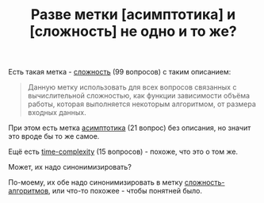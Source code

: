 ﻿---
title: "Разве метки [асимптотика] и [сложность] не одно и то же?"
se.owner.user_id: 507426
se.owner.display_name: "wchistow"
se.owner.link: "https://ru.meta.stackoverflow.com/users/507426/wchistow"
se.link: "https://ru.meta.stackoverflow.com/questions/12878/%d0%a0%d0%b0%d0%b7%d0%b2%d0%b5-%d0%bc%d0%b5%d1%82%d0%ba%d0%b8-%d0%b0%d1%81%d0%b8%d0%bc%d0%bf%d1%82%d0%be%d1%82%d0%b8%d0%ba%d0%b0-%d0%b8-%d1%81%d0%bb%d0%be%d0%b6%d0%bd%d0%be%d1%81%d1%82%d1%8c-%d0%bd%d0%b5-%d0%be%d0%b4%d0%bd%d0%be-%d0%b8-%d1%82%d0%be-%d0%b6%d0%b5"
se.question_id: 12878
se.post_type: question
---
<p>Есть такая метка - <a href="https://ru.stackoverflow.com/questions/tagged/%d1%81%d0%bb%d0%be%d0%b6%d0%bd%d0%be%d1%81%d1%82%d1%8c" class="post-tag" title="показать вопросы с меткой [сложность]" aria-label="показать вопросы с меткой [сложность]" rel="tag" aria-labelledby="tag-сложность-tooltip-container">сложность</a> (99 вопросов) с таким описанием:</p>
<blockquote>
<p>Данную метку использовать для всех вопросов связанных с вычислительной сложностью, как функции зависимости объёма работы, которая выполняется некоторым алгоритмом, от размера входных данных.</p>
</blockquote>
<p>При этом есть метка <a href="https://ru.stackoverflow.com/questions/tagged/%d0%b0%d1%81%d0%b8%d0%bc%d0%bf%d1%82%d0%be%d1%82%d0%b8%d0%ba%d0%b0" class="post-tag" title="показать вопросы с меткой [асимптотика]" aria-label="показать вопросы с меткой [асимптотика]" rel="tag" aria-labelledby="tag-асимптотика-tooltip-container">асимптотика</a> (21 вопрос) без описания, но значит это вроде бы то же самое.</p>
<p>Ещё есть <a href="https://ru.stackoverflow.com/questions/tagged/time-complexity" class="post-tag" title="показать вопросы с меткой [time-complexity]" aria-label="показать вопросы с меткой [time-complexity]" rel="tag" aria-labelledby="tag-time-complexity-tooltip-container">time-complexity</a> (15 вопросов) - похоже, что это о том же.</p>
<p>Может, их надо синонимизировать?</p>
<p>По-моему, их обе надо синонимизировать в метку <a href="https://ru.stackoverflow.com/questions/tagged/%d1%81%d0%bb%d0%be%d0%b6%d0%bd%d0%be%d1%81%d1%82%d1%8c-%d0%b0%d0%bb%d0%b3%d0%be%d1%80%d0%b8%d1%82%d0%bc%d0%be%d0%b2" class="post-tag" title="показать вопросы с меткой [сложность-алгоритмов]" aria-label="показать вопросы с меткой [сложность-алгоритмов]" rel="tag" aria-labelledby="tag-сложность-алгоритмов-tooltip-container">сложность-алгоритмов</a>, или что-то похожее - чтобы понятней было.</p>
